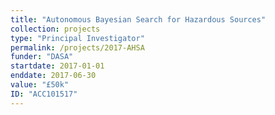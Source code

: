 ```yaml
---
title: "Autonomous Bayesian Search for Hazardous Sources"
collection: projects
type: "Principal Investigator"
permalink: /projects/2017-AHSA
funder: "DASA"
startdate: 2017-01-01
enddate: 2017-06-30
value: "£50k"
ID: "ACC101517"
---
```



